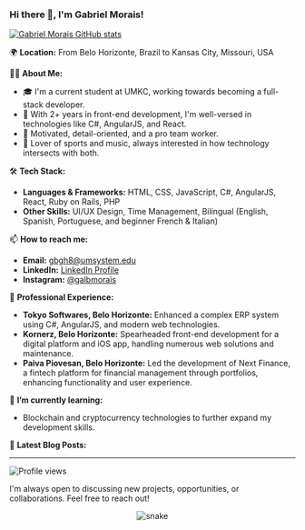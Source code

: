 ### Hi there 👋, I'm Gabriel Morais!

[![Gabriel Morais GitHub stats](https://github-readme-stats.vercel.app/api?username=gabmos&count_private=true&show_icons=true&theme=default)](https://github.com/gabmos)

🌍 **Location:** From Belo Horizonte, Brazil to Kansas City, Missouri, USA

👨‍💻 **About Me:**
- 🎓 I'm a current student at UMKC, working towards becoming a full-stack developer.
- 💼 With 2+ years in front-end development, I'm well-versed in technologies like C#, AngularJS, and React.
- 🌟 Motivated, detail-oriented, and a pro team worker.
- 🎵 Lover of sports and music, always interested in how technology intersects with both.

🛠 **Tech Stack:**
- **Languages & Frameworks:** HTML, CSS, JavaScript, C#, AngularJS, React, Ruby on Rails, PHP
- **Other Skills:** UI/UX Design, Time Management, Bilingual (English, Spanish, Portuguese, and beginner French & Italian)

📫 **How to reach me:**
- **Email:** gbgh8@umsystem.edu
- **LinkedIn:** [LinkedIn Profile](https://www.linkedin.com/in/galbmorais)
- **Instagram:** [@galbmorais](https://instagram.com/galbmorais)

🚀 **Professional Experience:**
- **Tokyo Softwares, Belo Horizonte:** Enhanced a complex ERP system using C#, AngularJS, and modern web technologies.
- **Kornerz, Belo Horizonte:** Spearheaded front-end development for a digital platform and iOS app, handling numerous web solutions and maintenance.
- **Paiva Piovesan, Belo Horizonte:** Led the development of Next Finance, a fintech platform for financial management through portfolios, enhancing functionality and user experience.

🌱 **I’m currently learning:**
- Blockchain and cryptocurrency technologies to further expand my development skills.

📕 **Latest Blog Posts:**
<!-- BLOG-POST-LIST:START -->
<!-- BLOG-POST-LIST:END -->

---

![Profile views](https://count.getloli.com/get/@vincentqyw?theme=asoul)

I'm always open to discussing new projects, opportunities, or collaborations. Feel free to reach out!
<p align="center">
  <img src="https://github.com/gabmos/gabmos/raw/output/github-contribution-grid-snake.svg" alt="snake"></center>
</p>
